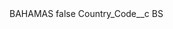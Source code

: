 <?xml version="1.0" encoding="UTF-8"?>
<CustomMetadata xmlns="http://soap.sforce.com/2006/04/metadata" xmlns:xsi="http://www.w3.org/2001/XMLSchema-instance" xmlns:xsd="http://www.w3.org/2001/XMLSchema">
    <label>BAHAMAS</label>
    <protected>false</protected>
    <values>
        <field>Country_Code__c</field>
        <value xsi:type="xsd:string">BS</value>
    </values>
</CustomMetadata>

